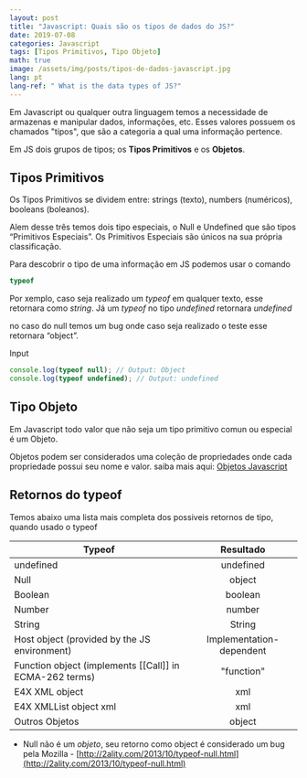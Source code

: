 ```yaml
---
layout: post
title: "Javascript: Quais são os tipos de dados do JS?"
date: 2019-07-08
categories: Javascript
tags: [Tipos Primitivos, Tipo Objeto]
math: true
image: /assets/img/posts/tipos-de-dados-javascript.jpg
lang: pt
lang-ref: " What is the data types of JS?"
---
```


Em Javascript ou qualquer outra linguagem temos a necessidade de armazenas e manipular dados, informações, etc.
Esses valores possuem os chamados "tipos", que são a categoria a qual uma informação pertence.

Em JS dois grupos de tipos; os **Tipos Primitivos** e os **Objetos**.
<!--more-->

## Tipos Primitivos

Os Tipos Primitivos se dividem entre: <span>strings</span> (texto), <span>numbers</span> (numéricos), <span>booleans</span> (boleanos).

Alem desse três temos dois tipo especiais, o <span>Null</span> e <span>Undefined</span> que são tipos “Primitivos Especiais”.
Os Primitivos Especiais são únicos na sua própria classificação.

Para descobrir o tipo de uma informação em JS podemos usar o comando

```javascript
typeof
```

Por xemplo, caso seja realizado um _typeof_ em qualquer texto, esse retornara como _string_.
Já um _typeof_ no tipo _undefined_ retornara _undefined_

no caso do null temos um bug onde caso seja realizado o teste esse retornara “object”.

Input

```javascript
console.log(typeof null); // Output: Object
console.log(typeof undefined); // Output: undefined
```

## Tipo Objeto

Em Javascript todo valor que não seja um tipo primitivo comun ou especial é um Objeto.

Objetos podem ser considerados uma coleção de propriedades onde cada propriedade possui seu nome e valor.
saiba mais aqui: <a href='https://developer.mozilla.org/pt-BR/docs/Aprender/JavaScript/Objetos/B%C3%A1sico' target="_blank">Objetos Javascript</a>

## Retornos do typeof

Temos abaixo uma lista mais completa dos possiveis retornos de tipo, quando usado o <span>typeof</span>

| Typeof                                                  |        Resultado         |
| ------------------------------------------------------- | :----------------------: |
| undefined                                               |        undefined         |
| Null                                                    |          object          |
| Boolean                                                 |         boolean          |
| Number                                                  |          number          |
| String                                                  |          String          |
| Host object (provided by the JS environment)            | Implementation-dependent |
| Function object (implements [[Call]] in ECMA-262 terms) |        "function"        |
| E4X XML object                                          |           xml            |
| E4X XMLList object xml                                  |           xml            |
| Outros Objetos                                          |          object          |

- Null não é um _objeto_, seu retorno como object é considerado um bug pela Mozilla - [http://2ality.com/2013/10/typeof-null.html](http://2ality.com/2013/10/typeof-null.html)
